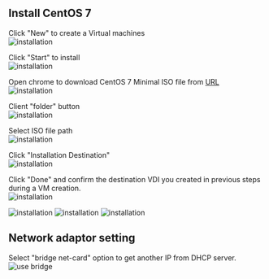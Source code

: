 ## Install CentOS 7 
Click "New" to create a Virtual machines   
![installation](img/Snipaste_1.png)

Click "Start" to install  
![installation](img/Snipaste_1a.png)

Open chrome to download CentOS 7 Minimal ISO file from [URL](https://www.centos.org/download/)  
![installation](img/Snipaste_4.png)

Client "folder" button   
![installation](img/Snipaste_2.png)

Select ISO file path   
![installation](img/Snipaste_3.png)

Click "Installation Destination"  
![installation](img/Snipaste_5.png)

Click "Done" and confirm the destination VDI you created in previous steps during a VM creation.   
![installation](img/Snipaste_6.png)


![installation](img/Snipaste_7.png)
![installation](img/Snipaste_8.png)
![installation](img/Snipaste_9.png)

## Network adaptor setting 
Select "bridge net-card" option to get another IP from DHCP server. 
![use bridge](img/Snipaste_2018-07-09_00-02-34.png)
